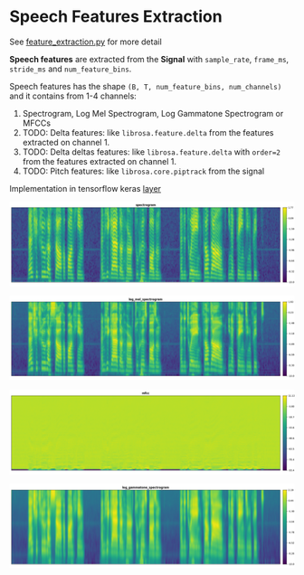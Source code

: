 # Speech Features Extraction

See [feature_extraction.py](../tensorflow_asr/models/layers/feature_extraction.py) for more detail

**Speech features** are extracted from the **Signal** with `sample_rate`, `frame_ms`, `stride_ms` and `num_feature_bins`.

Speech features has the shape `(B, T, num_feature_bins, num_channels)` and it contains from 1-4 channels:

1. Spectrogram, Log Mel Spectrogram, Log Gammatone Spectrogram or MFCCs
2. TODO: Delta features: like `librosa.feature.delta` from the features extracted on channel 1.
3. TODO: Delta deltas features: like `librosa.feature.delta` with `order=2` from the features extracted on channel 1.
4. TODO: Pitch features: like `librosa.core.piptrack` from the signal

Implementation in tensorflow keras [layer](../tensorflow_asr/models/layers/feature_extraction.py)

![Spectrogram](./figs/spectrogram.png)

![Log Mel Spectrogram](./figs/log_mel_spectrogram.png)

![MFCCs](./figs/mfcc.png)

![Log Gammatone Spectrogram](./figs/log_gammatone_spectrogram.png)
